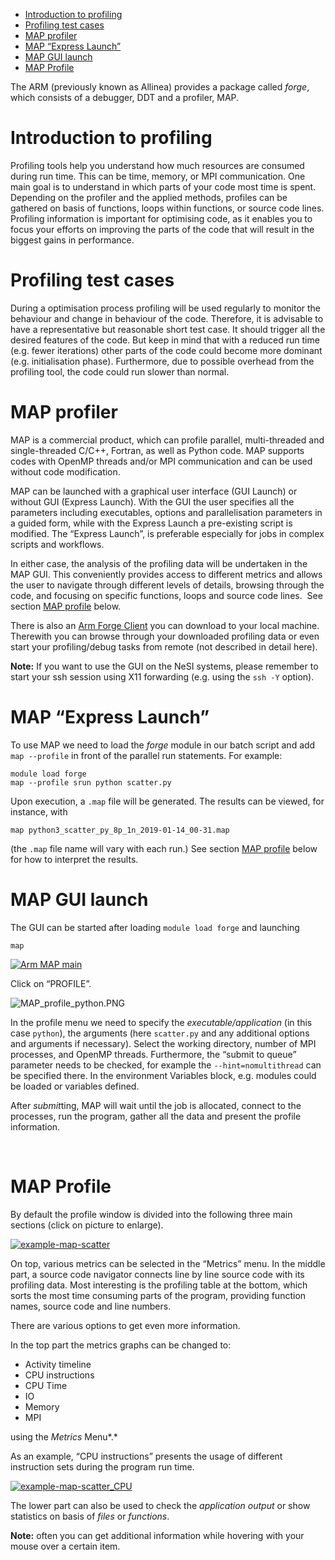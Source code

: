 -   [Introduction to profiling](#introduction-to-profiling)
-   [Profiling test cases](#h_23e5a159-4e9c-4f25-9395-53f03e1187f7)
-   [MAP profiler](#h_e444a43e-f0a5-45a5-8ed2-8bd06abae1a9)
-   [MAP “Express Launch”](#using-the-express-launch)
-   [MAP GUI launch](#h_f78992f8-3f55-4b6f-ac5f-8bc82ff16873)
-   [MAP Profile](#map-profile)

The ARM (previously known as Allinea) provides a package called *forge*,
which consists of a debugger, DDT and a profiler, MAP.

# Introduction to profiling

Profiling tools help you understand how much resources are consumed
during run time. This can be time, memory, or MPI communication. One
main goal is to understand in which parts of your code most time is
spent. Depending on the profiler and the applied methods, profiles can
be gathered on basis of functions, loops within functions, or source
code lines. Profiling information is important for optimising code, as
it enables you to focus your efforts on improving the parts of the code
that will result in the biggest gains in performance.

# Profiling test cases

During a optimisation process profiling will be used regularly to
monitor the behaviour and change in behaviour of the code. Therefore, it
is advisable to have a representative but reasonable short test case. It
should trigger all the desired features of the code. But keep in mind
that with a reduced run time (e.g. fewer iterations) other parts of the
code could become more dominant (e.g. initialisation phase).
Furthermore, due to possible overhead from the profiling tool, the code
could run slower than normal.

# MAP profiler

MAP is a commercial product, which can profile parallel, multi-threaded
and single-threaded C/C++, Fortran, as well as Python code. MAP supports
codes with OpenMP threads and/or MPI communication and can be used
without code modification.

MAP can be launched with a graphical user interface (GUI Launch) or
without GUI (Express Launch). With the GUI the user specifies all the
parameters including executables, options and parallelisation parameters
in a guided form, while with the Express Launch a pre-existing script is
modified. The “Express Launch”, is preferable especially for jobs in
complex scripts and workflows.

In either case, the analysis of the profiling data will be undertaken in
the MAP GUI. This conveniently provides access to different metrics and
allows the user to navigate through different levels of details,
browsing through the code, and focusing on specific functions, loops and
source code lines.  See section [MAP profile](#map-profile) below.

There is also an [Arm Forge
Client](https://developer.arm.com/tools-and-software/server-and-hpc/arm-architecture-tools/downloads/download-arm-forge)
you can download to your local machine. Therewith you can browse through
your downloaded profiling data or even start your profiling/debug tasks
from remote (not described in detail here).

**Note:** If you want to use the GUI on the NeSI systems, please
remember to start your ssh session using X11 forwarding (e.g. using the
`ssh -Y` option).

# MAP “Express Launch”

To use MAP we need to load the *forge* module in our batch script and
add `map --profile` in front of the parallel run statements. For
example:

    module load forge
    map --profile srun python scatter.py

Upon execution, a `.map` file will be generated. The results can be
viewed, for instance, with

    map python3_scatter_py_8p_1n_2019-01-14_00-31.map

(the `.map` file name will vary with each run.) See section [MAP
profile](#map-profile) below for how to interpret the results.

# MAP GUI launch

The GUI can be started after loading `module load forge` and launching

    map

[![Arm MAP
main](mkdocs/includes/images/ARM_MAP_main.png)](https://nesi.github.io/perf-training/python-scatter/images/ARM_MAP_main.png)

Click on “PROFILE”.

![MAP\_profile\_python.PNG](mkdocs/includes/images/MAP_profile_python.PNG)

In the profile menu we need to specify the *executable/application* (in
this case `python`), the arguments (here `scatter.py` and any additional
options and arguments if necessary). Select the working directory,
number of MPI processes, and OpenMP threads. Furthermore, the “submit to
queue” parameter needs to be checked, for example the
`--hint=nomultithread` can be specified there. In the environment
Variables block, e.g. modules could be loaded or variables defined.

After *submit*ting, MAP will wait until the job is allocated, connect to
the processes, run the program, gather all the data and present the
profile information.

 

# MAP Profile

By default the profile window is divided into the following three main
sections (click on picture to enlarge).

[![example-map-scatter](mkdocs/includes/images/ARM_MAP_scatter_mpi.png)](https://nesi.github.io/perf-training/python-scatter/images/ARM_MAP_scatter_mpi.png)

On top, various metrics can be selected in the “Metrics” menu. In the
middle part, a source code navigator connects line by line source code
with its profiling data. Most interesting is the profiling table at the
bottom, which sorts the most time consuming parts of the program,
providing function names, source code and line numbers.

There are various options to get even more information.

In the top part the metrics graphs can be changed to:

-   Activity timeline
-   CPU instructions
-   CPU Time
-   IO
-   Memory
-   MPI

using the *Metrics* Menu*.*

As an example, “CPU instructions” presents the usage of different
instruction sets during the program run time.

[![example-map-scatter\_CPU](mkdocs/includes/images/ARM_MAP_scatter_mpi_CPU.png)](https://nesi.github.io/perf-training/python-scatter/images/ARM_MAP_scatter_mpi_CPU.png)

The lower part can also be used to check the *application output* or
show statistics on basis of *files* or *functions*.

**Note:** often you can get additional information while hovering with
your mouse over a certain item.
